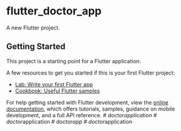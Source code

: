 # flutter_doctor_app

A new Flutter project.

## Getting Started

This project is a starting point for a Flutter application.

A few resources to get you started if this is your first Flutter project:

- [Lab: Write your first Flutter app](https://docs.flutter.dev/get-started/codelab)
- [Cookbook: Useful Flutter samples](https://docs.flutter.dev/cookbook)

For help getting started with Flutter development, view the
[online documentation](https://docs.flutter.dev/), which offers tutorials,
samples, guidance on mobile development, and a full API reference.
#   d o c t o r _ a p p l i c a t i o n  
 #   d o c t o r _ a p p l i c a t i o n  
 #   d o c t o r _ a p p  
 #   d o c t o r _ a p p l i c a t i o n  
 